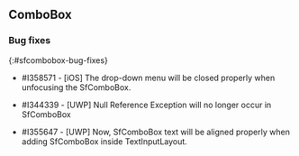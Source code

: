 ## ComboBox

### Bug fixes
{:#sfcombobox-bug-fixes}

* \#I358571 - [iOS] The drop-down menu will be closed properly when unfocusing the SfComboBox.

* \#I344339 - [UWP] Null Reference Exception will no longer occur in SfComboBox

* \#I355647 - [UWP] Now, SfComboBox text will be aligned properly when adding SfComboBox inside TextInputLayout.
